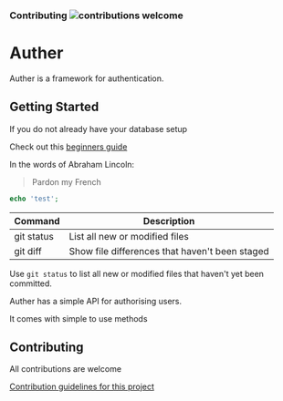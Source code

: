 ### Contributing ![contributions welcome](https://img.shields.io/badge/contributions-welcome-brightgreen.svg?style=flat)

# Auther

Auther is a framework for authentication.

## Getting Started

If you do not already have your database setup

Check out this [beginners guide](beginners_guide.md)


In the words of Abraham Lincoln:

> Pardon my French


```php
echo 'test';
```

| Command | Description |
| --- | --- |
| git status | List all new or modified files |
| git diff | Show file differences that haven't been staged |


Use `git status` to list all new or modified files that haven't yet been committed.

Auther has a simple API for authorising users.

It comes with simple to use methods

## Contributing

All contributions are welcome

[Contribution guidelines for this project](CONTRIBUTING.md)
